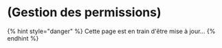# (Gestion des permissions)

{% hint style="danger" %}
Cette page est en train d'être mise à jour...
{% endhint %}
